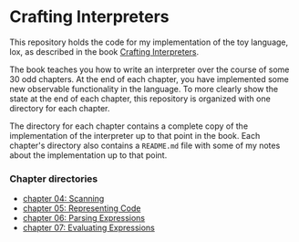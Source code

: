 # Crafting Interpreters
This repository holds the code for my implementation of the toy language, lox, as described in the book [Crafting Interpreters](https://craftinginterpreters.com/).

The book teaches you how to write an interpreter over the course of some 30 odd chapters. At the end of each chapter, you have implemented some new observable functionality in the language. To more clearly show the state at the end of each chapter, this repository is organized with one directory for each chapter.

The directory for each chapter contains a complete copy of the implementation of the interpreter up to that point in the book. Each chapter's directory also contains a `README.md` file with some of my notes about the implementation up to that point.

### Chapter directories
- [chapter 04: Scanning](./04-scanning/README.md)
- [chapter 05: Representing Code](./05-representing-code/README.md)
- [chapter 06: Parsing Expressions](./06-parsing-expressions/README.md)
- [chapter 07: Evaluating Expressions](./07-evaluating-expressions/README.md)

